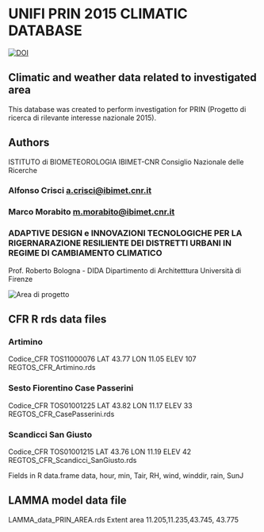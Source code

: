 # UNIFI PRIN 2015 CLIMATIC DATABASE 

[![DOI](https://zenodo.org/badge/137524702.svg)](https://zenodo.org/badge/latestdoi/137524702)

## Climatic and weather data related to investigated area

This database was created to perform investigation for PRIN (Progetto di ricerca di rilevante interesse nazionale 2015).

## Authors

ISTITUTO di BIOMETEOROLOGIA IBIMET-CNR Consiglio Nazionale delle Ricerche

   
### Alfonso Crisci a.crisci@ibimet.cnr.it

### Marco Morabito m.morabito@ibimet.cnr.it


### ADAPTIVE DESIGN e INNOVAZIONI TECNOLOGICHE PER LA RIGERNARAZIONE RESILIENTE DEI DISTRETTI URBANI IN REGIME DI CAMBIAMENTO CLIMATICO

Prof. Roberto Bologna -  DIDA  Dipartimento di Architetttura Università di Firenze

![Area di progetto](Area_PRIN.jpg)


## CFR R rds data files 

### Artimino                            

Codice_CFR TOS11000076  LAT 43.77   LON 11.05 ELEV 107   REGTOS_CFR_Artimino.rds

### Sesto Fiorentino Case Passerini     

Codice_CFR TOS01001225  LAT 43.82   LON 11.17 ELEV 33   REGTOS_CFR_CasePasserini.rds


### Scandicci San Giusto	             

Codice_CFR TOS01001215  LAT 43.76 	LON 11.19 ELEV 42   REGTOS_CFR_Scandicci_SanGiusto.rds

Fields in R data.frame data, hour, min, Tair, RH, wind, winddir, rain, SunJ


## LAMMA model data file

LAMMA_data_PRIN_AREA.rds Extent area 11.205,11.235,43.745, 43.775
